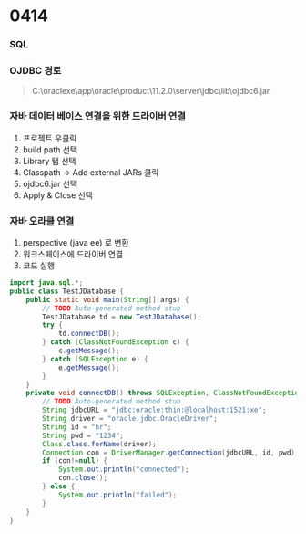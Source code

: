 # 0414

### SQL 



### OJDBC 경로

>  C:\oraclexe\app\oracle\product\11.2.0\server\jdbc\lib\ojdbc6.jar



### 자바 데이터 베이스 연결을 위한 드라이버 연결

1. 프로젝트 우클릭
2. build path 선택
3. Library 탭 선택
4. Classpath -> Add external JARs 클릭
5. ojdbc6.jar 선택
6. Apply & Close 선택



### 자바 오라클 연결

1. perspective (java ee) 로 변환
2. 워크스페이스에 드라이버 연결
3. 코드 실행

```java
import java.sql.*;
public class TestJDatabase {
	public static void main(String[] args) {
		// TODO Auto-generated method stub
		TestJDatabase td = new TestJDatabase();
		try {
			td.connectDB();
		} catch (ClassNotFoundException c) {
			c.getMessage();
		} catch (SQLException e) {
			e.getMessage();
		}
	}
	private void connectDB() throws SQLException, ClassNotFoundException {
		// TODO Auto-generated method stub
		String jdbcURL = "jdbc:oracle:thin:@localhost:1521:xe";
		String driver = "oracle.jdbc.OracleDriver";
		String id = "hr";
		String pwd = "1234";
		Class.class.forName(driver);
		Connection con = DriverManager.getConnection(jdbcURL, id, pwd);
		if (con!=null) {
			System.out.println("connected");
			con.close();	
		} else {
			System.out.println("failed");
		}
	}
}
```

